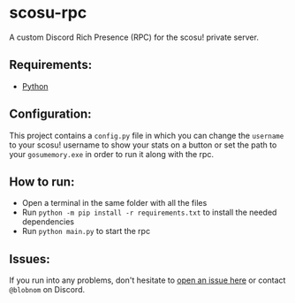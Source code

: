# scosu-rpc
A custom Discord Rich Presence (RPC) for the scosu! private server.

## Requirements:
- [Python](https://www.python.org/downloads)

## Configuration:
This project contains a `config.py` file in which you can change the `username` to your scosu! username to show your stats on a button or set the path to your `gosumemory.exe` in order to run it along with the rpc.

## How to run:
- Open a terminal in the same folder with all the files
- Run `python -m pip install -r requirements.txt` to install the needed dependencies
- Run `python main.py` to start the rpc

## Issues:
If you run into any problems, don't hesitate to [open an issue here](https://github.com/blobnom/scosu-rpc/issues/new) or contact `@blobnom` on Discord.